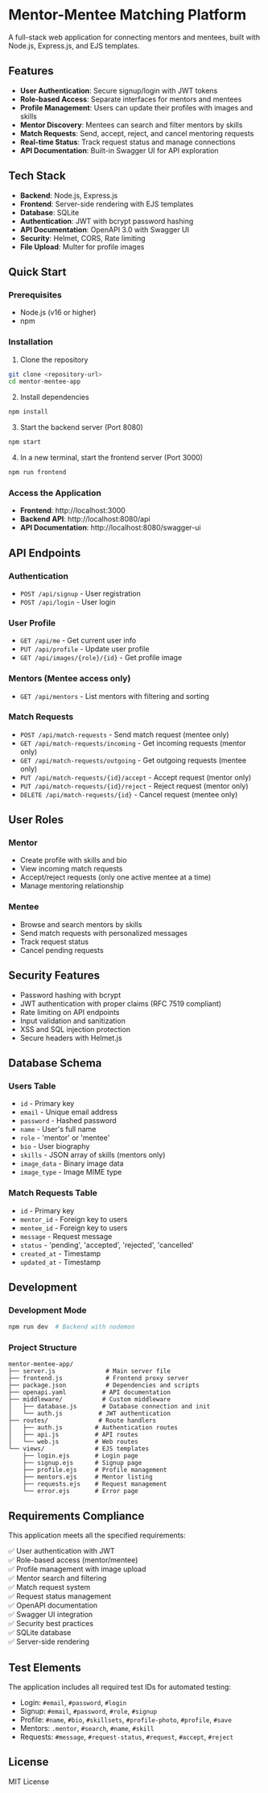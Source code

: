 # Mentor-Mentee Matching Platform

A full-stack web application for connecting mentors and mentees, built with Node.js, Express.js, and EJS templates.

## Features

- **User Authentication**: Secure signup/login with JWT tokens
- **Role-based Access**: Separate interfaces for mentors and mentees
- **Profile Management**: Users can update their profiles with images and skills
- **Mentor Discovery**: Mentees can search and filter mentors by skills
- **Match Requests**: Send, accept, reject, and cancel mentoring requests
- **Real-time Status**: Track request status and manage connections
- **API Documentation**: Built-in Swagger UI for API exploration

## Tech Stack

- **Backend**: Node.js, Express.js
- **Frontend**: Server-side rendering with EJS templates
- **Database**: SQLite
- **Authentication**: JWT with bcrypt password hashing
- **API Documentation**: OpenAPI 3.0 with Swagger UI
- **Security**: Helmet, CORS, Rate limiting
- **File Upload**: Multer for profile images

## Quick Start

### Prerequisites

- Node.js (v16 or higher)
- npm

### Installation

1. Clone the repository
```bash
git clone <repository-url>
cd mentor-mentee-app
```

2. Install dependencies
```bash
npm install
```

3. Start the backend server (Port 8080)
```bash
npm start
```

4. In a new terminal, start the frontend server (Port 3000)
```bash
npm run frontend
```

### Access the Application

- **Frontend**: http://localhost:3000
- **Backend API**: http://localhost:8080/api
- **API Documentation**: http://localhost:8080/swagger-ui

## API Endpoints

### Authentication
- `POST /api/signup` - User registration
- `POST /api/login` - User login

### User Profile
- `GET /api/me` - Get current user info
- `PUT /api/profile` - Update user profile
- `GET /api/images/{role}/{id}` - Get profile image

### Mentors (Mentee access only)
- `GET /api/mentors` - List mentors with filtering and sorting

### Match Requests
- `POST /api/match-requests` - Send match request (mentee only)
- `GET /api/match-requests/incoming` - Get incoming requests (mentor only)
- `GET /api/match-requests/outgoing` - Get outgoing requests (mentee only)
- `PUT /api/match-requests/{id}/accept` - Accept request (mentor only)
- `PUT /api/match-requests/{id}/reject` - Reject request (mentor only)
- `DELETE /api/match-requests/{id}` - Cancel request (mentee only)

## User Roles

### Mentor
- Create profile with skills and bio
- View incoming match requests
- Accept/reject requests (only one active mentee at a time)
- Manage mentoring relationship

### Mentee
- Browse and search mentors by skills
- Send match requests with personalized messages
- Track request status
- Cancel pending requests

## Security Features

- Password hashing with bcrypt
- JWT authentication with proper claims (RFC 7519 compliant)
- Rate limiting on API endpoints
- Input validation and sanitization
- XSS and SQL injection protection
- Secure headers with Helmet.js

## Database Schema

### Users Table
- `id` - Primary key
- `email` - Unique email address
- `password` - Hashed password
- `name` - User's full name
- `role` - 'mentor' or 'mentee'
- `bio` - User biography
- `skills` - JSON array of skills (mentors only)
- `image_data` - Binary image data
- `image_type` - Image MIME type

### Match Requests Table
- `id` - Primary key
- `mentor_id` - Foreign key to users
- `mentee_id` - Foreign key to users
- `message` - Request message
- `status` - 'pending', 'accepted', 'rejected', 'cancelled'
- `created_at` - Timestamp
- `updated_at` - Timestamp

## Development

### Development Mode
```bash
npm run dev  # Backend with nodemon
```

### Project Structure
```
mentor-mentee-app/
├── server.js              # Main server file
├── frontend.js            # Frontend proxy server
├── package.json           # Dependencies and scripts
├── openapi.yaml          # API documentation
├── middleware/           # Custom middleware
│   ├── database.js       # Database connection and init
│   └── auth.js          # JWT authentication
├── routes/              # Route handlers
│   ├── auth.js         # Authentication routes
│   ├── api.js          # API routes
│   └── web.js          # Web routes
└── views/              # EJS templates
    ├── login.ejs       # Login page
    ├── signup.ejs      # Signup page
    ├── profile.ejs     # Profile management
    ├── mentors.ejs     # Mentor listing
    ├── requests.ejs    # Request management
    └── error.ejs       # Error page
```

## Requirements Compliance

This application meets all the specified requirements:

✅ User authentication with JWT  
✅ Role-based access (mentor/mentee)  
✅ Profile management with image upload  
✅ Mentor search and filtering  
✅ Match request system  
✅ Request status management  
✅ OpenAPI documentation  
✅ Swagger UI integration  
✅ Security best practices  
✅ SQLite database  
✅ Server-side rendering  

## Test Elements

The application includes all required test IDs for automated testing:

- Login: `#email`, `#password`, `#login`
- Signup: `#email`, `#password`, `#role`, `#signup`
- Profile: `#name`, `#bio`, `#skillsets`, `#profile-photo`, `#profile`, `#save`
- Mentors: `.mentor`, `#search`, `#name`, `#skill`
- Requests: `#message`, `#request-status`, `#request`, `#accept`, `#reject`

## License

MIT License
